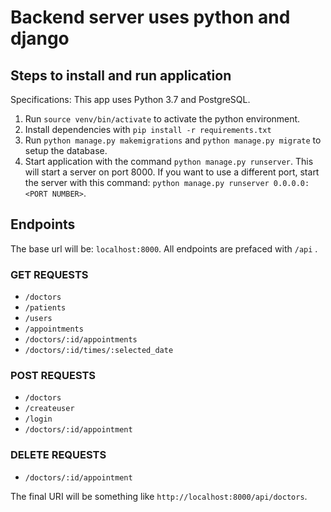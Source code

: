 # Backend server uses python and django

## Steps to install and run application

Specifications: This app uses Python 3.7 and PostgreSQL.

1. Run `source venv/bin/activate` to activate the python environment.
2. Install dependencies with `pip install -r requirements.txt`
3. Run `python manage.py makemigrations` and `python manage.py migrate` to setup the database.
4. Start application with the command `python manage.py runserver`. This will start a server on port 8000.
    If you want to use a different port, start the server with this command: `python manage.py runserver 0.0.0.0:<PORT NUMBER>`.

## Endpoints

The base url will be: `localhost:8000`.
All endpoints are prefaced with `/api` .

### GET REQUESTS

- `/doctors`
- `/patients`
- `/users`
- `/appointments`
- `/doctors/:id/appointments`
- `/doctors/:id/times/:selected_date`

### POST REQUESTS

- `/doctors`
- `/createuser`
- `/login`
- `/doctors/:id/appointment`

### DELETE REQUESTS

- `/doctors/:id/appointment`

The final URI will be something like `http://localhost:8000/api/doctors`.
